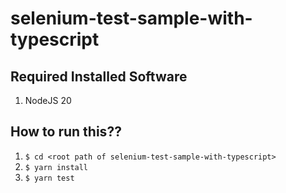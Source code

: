 # selenium-test-sample-with-typescript

## Required Installed Software

1. NodeJS 20

## How to run this??

1. ``$ cd <root path of selenium-test-sample-with-typescript>``
2. ``$ yarn install``
3. ``$ yarn test``